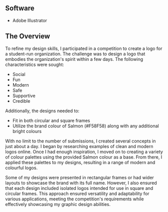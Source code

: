 ## Software 
- Adobe Illustrator 

## The Overview 
To refine my design skills, I participated in a competition to create a logo for a student-run organization. The challenge was to design a logo that embodies the organization's spirit within a few days. The following characteristics were sought:
- Social
- Fun
- Modern
- Safe
- Supportive
- Credible

Additionally, the designs needed to:
-  Fit in both circular and square frames
-  Utilize the brand colour of Salmon (#F58F58) along with any additional bright colours

With no limit to the number of submissions, I created several concepts in just about a day. I began by researching examples of clean and modern logos online. Once I had enough inspiration, I moved on to creating a variety of colour palettes using the provided Salmon colour as a base. From there, I applied these palettes to my designs, resulting in a range of modern and colourful logos.

Some of my designs were presented in rectangular frames or had wider layouts to showcase the brand with its full name. However, I also ensured that each design included isolated logos intended for use in square and circular frames. This approach ensured versatility and adaptability for various applications, meeting the competition's requirements while effectively showcasing my graphic design abilities.